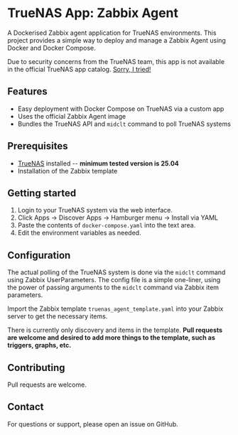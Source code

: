 # TrueNAS App: Zabbix Agent

A Dockerised Zabbix agent application for TrueNAS environments. This project provides a simple way to deploy and manage
a Zabbix Agent using Docker and Docker Compose.

Due to security concerns from the TrueNAS team, this app is not available in the official TrueNAS app catalog.
[Sorry, I tried!](https://github.com/truenas/apps/pull/2685)

## Features

- Easy deployment with Docker Compose on TrueNAS via a custom app
- Uses the official Zabbix Agent image
- Bundles the TrueNAS API and `midclt` command to poll TrueNAS systems

## Prerequisites

- [TrueNAS](https://www.truenas.com/) installed -- **minimum tested version is 25.04**
- Installation of the Zabbix template

## Getting started

1. Login to your TrueNAS system via the web interface.
2. Click Apps -> Discover Apps -> Hamburger menu -> Install via YAML
3. Paste the contents of `docker-compose.yaml` into the text area.
4. Edit the environment variables as needed.

## Configuration

The actual polling of the TrueNAS system is done via the `midclt` command using Zabbix UserParameters.
The config file is a simple one-liner, using the power of passing arguments to the `midclt` command via Zabbix
item parameters.

Import the Zabbix template `truenas_agent_template.yaml` into your Zabbix server to get the necessary items.

There is currently only discovery and items in the template.  **Pull requests are welcome and desired to add more things
to the template, such as triggers, graphs, etc.**

## Contributing

Pull requests are welcome.

## Contact

For questions or support, please open an issue on GitHub.

